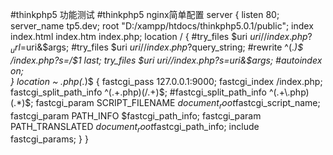 #thinkphp5 功能测试
#thinkphp5 nginx简单配置
server {
        listen       80;
        server_name  tp5.dev;
        root   "D:/xampp/htdocs/thinkphp5.0.1/public";
		index  index.html index.htm index.php;
        location / {
            #try_files $uri $uri/ /index.php?_url=$uri&$args;
	    	#try_files $uri $uri/ /index.php?$query_string;
	    	#rewrite ^(.*)$ /index.php?s=/$1 last;
            try_files $uri $uri/ /index.php?s=$uri&$args;
            #autoindex  on;          
        }
        location ~ \.php(.*)$ {
            fastcgi_pass   127.0.0.1:9000;
            fastcgi_index  /index.php;
	    	fastcgi_split_path_info  ^(.+\.php)(/.+)$;
	    	#fastcgi_split_path_info  ^(.+\.php)(.*)$;
            fastcgi_param  SCRIPT_FILENAME  $document_root$fastcgi_script_name;
            fastcgi_param  PATH_INFO  $fastcgi_path_info;
            fastcgi_param  PATH_TRANSLATED  $document_root$fastcgi_path_info;
            include        fastcgi_params;
        }
}